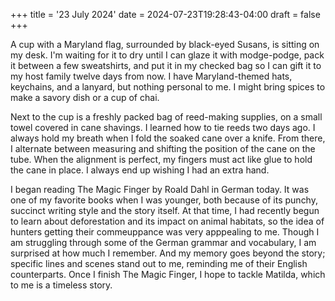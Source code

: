 +++
title = '23 July 2024'
date = 2024-07-23T19:28:43-04:00
draft = false
+++

A cup with a Maryland flag, surrounded by black-eyed Susans, is sitting on my desk. I'm waiting for it to dry until I can glaze it with modge-podge, pack it between a few sweatshirts, and put it in my checked bag so I can gift it to my host family twelve days from now. I have Maryland-themed hats, keychains, and a lanyard, but nothing personal to me. I might bring spices to make a savory dish or a cup of chai. 

Next to the cup is a freshly packed bag of reed-making supplies, on a small towel covered in cane shavings. I learned how to tie reeds two days ago. I always hold my breath when I fold the soaked cane over a knife. From there, I alternate between measuring and shifting the position of the cane on the tube. When the alignment is perfect, my fingers must act like glue to hold the cane in place. I always end up wishing I had an extra hand.

I began reading The Magic Finger by Roald Dahl in German today. It was one of my favorite books when I was younger, both because of its punchy, succinct writing style and the story itself. At that time, I had recently begun to learn about deforestation and its impact on animal habitats, so the idea of hunters getting their commeuppance was very apppealing to me. Though I am struggling through some of the German grammar and vocabulary, I am surprised at how much I remember. And my memory goes beyond the story; specific lines and scenes stand out to me, reminding me of their English counterparts. Once I finish The Magic Finger, I hope to tackle Matilda, which to me is a timeless story.